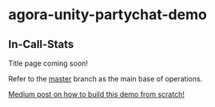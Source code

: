# agora-unity-partychat-demo
## In-Call-Stats

Title page coming soon!

Refer to the [master](https://github.com/AgoraIO-Community/agora-unity-partychat-demo/tree/master) branch as the main base of operations.

[Medium post on how to build this demo from scratch!](https://medium.com/agora-io/monitoring-agora-broadcast-performance-with-a-call-stats-ui-713fefb8381f)
